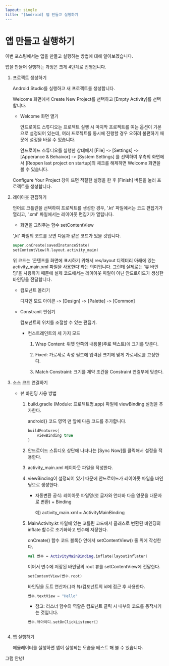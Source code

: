 ```yaml
---
layout: single
title: "[Android] 앱 만들고 실행하기
---
```




# 앱 만들고 실행하기

이번 포스팅에서는 앱을 만들고 실행하는 방법에 대해 알아보겠습니다. 



앱을 만들어 실행하는 과정은 크게 4단계로 진행됩니다. 

1. 프로젝트 생성하기

   Android Studio를 실행하고 새 프로젝트를 생성합니다. 

   Welcome 화면에서 Create New Project를 선택하고 [Empty Activity]를 선택합니다. 

   * Welcome 화면 열기

     안드로이드 스튜디오는 프로젝트 실행 시 마지막 프로젝트를 여는 옵션이 기본으로 설정되어 있는데, 여러 프로젝트를 동시에 진행할 경우 오히려 불편하기 때문에 설정을 바꿀 수 있습니다. 
     
     안드로이드 스튜디오를 실행한 상태에서 [File] -> [Settings] -> [Apperance & Behaivor] -> [System Settings] 를 선택하여 우측의 화면에서 [Reopen last project on startup]의 체크를 해제하면 Welcome 화면을 볼 수 있습니다. 

   Configure Your Project 창이 뜨면 적절한 설정을 한 후 [Finish] 버튼을 눌러 프로젝트를 생성합니다. 

   

2. 레이아웃 편집하기

   언어로 코틀린을 선택하여 프로젝트를 생성한 경우, '.kt' 파일에서는 코드 편집기가 열리고, '.xml' 파일에서는 레이아웃 편집기가 열립니다. 

   *  화면을 그려주는 함수 setContentView

     ',kt' 파일의 코드를 보면 다음과 같은 코드가 있을 것입니다. 

     ```kotlin
     super.onCreate(savedInstanceState)
     setContentView(R.layout.activity_main)
     ```

     위 코드는 '콘텐츠를 화면에 표시하기 위해서 res/layout 디렉터리 아래에 있는 activity_main.xml 파일을 사용한다'라는 의미입니다. 그런데 실제로는 '뷰 바인딩'을 사용하기 때문에 실제 코드에서는 레이아웃 파일이 아닌 안드로이드가 생성한 바인딩을 전달합니다. 

   * 컴포넌트 올리기

     디자인 모드 아이콘 -> [Design] -> [Palette] -> [Common]

   * Constranit 편집기

     컴포넌트의 위치를 조절할 수 있는 편집기. 

     * 컨스트레인트의 세 가지 모드

       1. Wrap Content: 위젯 안쪽의 내용물(주로 텍스트)에 크기를 맞춘다. 

       2. Fixed: 가로세로 속성 필드에 입력된 크기에 맞게 가로세로를 고정한다. 
       3. Match Constraint: 크기를 제약 조건을 Constraint  연결부에 맞춘다. 

     

3. 소스 코드 연결하기

   * 뷰 바인딩 사용 방법

     1. build.gradle (Module: 프로젝트명.app) 파일에 viewBinding 설정을 추가한다.

        android{} 코드 영역 맨 앞에 다음 코드를 추가합니다. 

        ```kotlin
        buildFeatures{
            viewBinding true
        }

     2. 안드로이드 스튜디오 상단에 나타나는 [Sync Now]를 클릭해서 설정을 적용한다. 

     3. activity_main.xml 레이아웃 파일을 작성한다. 

     4. viewBinding이 설정되어 있기 때문에 안드로이드가 레이아웃 파일을 바인딩으로 생성한다. 

        * 자동변환 공식: 레이아웃 파일명(첫 글자와 언더바 다음 영문을 대문자로 변환) + Binding

          예) activity_main.xml = ActivityMainBinding

     5. MainActivity.kt 파일에 있는 코틀린 코드에서 클래스로 변환된 바인딩의 inflate 함수로 초기화하고 변수에 저장한다. 

        onCreate() 함수 코드 블록{} 안에서 setContentView() 줄 위에 작성한다. 

        ```kotlin
        val 변수 = ActivityMainBinding.inflate(layoutInflater)
        ```

        이어서 변수에 저장된 바인딩의 root 뷰를 setContentView에 전달한다. 

        ```kotlin
        setContentView(변수.root)
        ```

        바인딩을 도트 연산자(.)러 뷰/컴포넌트의 id에 접근 후 사용한다. 

        ```kotlin
        변수.textView = "Hello"
        ```

        * 참고: 리스너 함수의 역할은 컴포넌트 클릭 시 내부의 코드를 동작시키는 것입니다. 

        ```kotlin
        변수.뷰아이디.setOnClickListener{}

   

4. 앱 실행하기

   에뮬레이터를 실행하면 앱이 실행되는 모습을 테스트 해 볼 수 있습니다. 





그럼 안녕!
